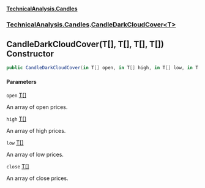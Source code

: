 #### [TechnicalAnalysis.Candles](TechnicalAnalysis.Candles.md 'TechnicalAnalysis.Candles')
### [TechnicalAnalysis.Candles](TechnicalAnalysis.Candles.md#TechnicalAnalysis.Candles 'TechnicalAnalysis.Candles').[CandleDarkCloudCover&lt;T&gt;](CandleDarkCloudCover_T_.md 'TechnicalAnalysis.Candles.CandleDarkCloudCover<T>')

## CandleDarkCloudCover(T[], T[], T[], T[]) Constructor

```csharp
public CandleDarkCloudCover(in T[] open, in T[] high, in T[] low, in T[] close);
```
#### Parameters

<a name='TechnicalAnalysis.Candles.CandleDarkCloudCover_T_.CandleDarkCloudCover(T[],T[],T[],T[]).open'></a>

`open` [T](CandleDarkCloudCover_T_.md#TechnicalAnalysis.Candles.CandleDarkCloudCover_T_.T 'TechnicalAnalysis.Candles.CandleDarkCloudCover<T>.T')[[]](https://docs.microsoft.com/en-us/dotnet/api/System.Array 'System.Array')

An array of open prices.

<a name='TechnicalAnalysis.Candles.CandleDarkCloudCover_T_.CandleDarkCloudCover(T[],T[],T[],T[]).high'></a>

`high` [T](CandleDarkCloudCover_T_.md#TechnicalAnalysis.Candles.CandleDarkCloudCover_T_.T 'TechnicalAnalysis.Candles.CandleDarkCloudCover<T>.T')[[]](https://docs.microsoft.com/en-us/dotnet/api/System.Array 'System.Array')

An array of high prices.

<a name='TechnicalAnalysis.Candles.CandleDarkCloudCover_T_.CandleDarkCloudCover(T[],T[],T[],T[]).low'></a>

`low` [T](CandleDarkCloudCover_T_.md#TechnicalAnalysis.Candles.CandleDarkCloudCover_T_.T 'TechnicalAnalysis.Candles.CandleDarkCloudCover<T>.T')[[]](https://docs.microsoft.com/en-us/dotnet/api/System.Array 'System.Array')

An array of low prices.

<a name='TechnicalAnalysis.Candles.CandleDarkCloudCover_T_.CandleDarkCloudCover(T[],T[],T[],T[]).close'></a>

`close` [T](CandleDarkCloudCover_T_.md#TechnicalAnalysis.Candles.CandleDarkCloudCover_T_.T 'TechnicalAnalysis.Candles.CandleDarkCloudCover<T>.T')[[]](https://docs.microsoft.com/en-us/dotnet/api/System.Array 'System.Array')

An array of close prices.